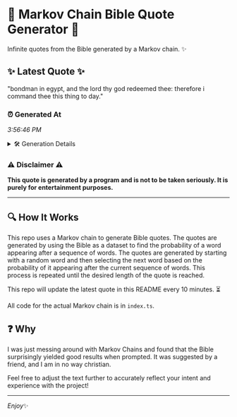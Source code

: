 # 📖 Markov Chain Bible Quote Generator 📖

Infinite quotes from the Bible generated by a Markov chain. ✨

## ✨ Latest Quote ✨
"bondman in egypt, and the lord thy god redeemed thee: therefore i command thee this thing to day."

### ⏰ Generated At
*3:56:46 PM*

<details>
    <summary>🛠️ Generation Details</summary>
    <p>
        <strong>🌱 Seed:</strong> bondman<br>
        <strong>🔄 Iterations:</strong> 17<br>
        <strong>📜 Context History:</strong><br>[ bondman ]: in<br>[ bondman, in ]: egypt,<br>[ bondman, in, egypt, ]: and<br>[ bondman, in, egypt,, and ]: the<br>[ bondman, in, egypt,, and, the ]: lord<br>[ bondman, in, egypt,, and, the, lord ]: thy<br>[ in, egypt,, and, the, lord, thy ]: god<br>[ egypt,, and, the, lord, thy, god ]: redeemed<br>[ and, the, lord, thy, god, redeemed ]: thee:<br>[ the, lord, thy, god, redeemed, thee: ]: therefore<br>[ lord, thy, god, redeemed, thee:, therefore ]: i<br>[ thy, god, redeemed, thee:, therefore, i ]: command<br>[ god, redeemed, thee:, therefore, i, command ]: thee<br>[ redeemed, thee:, therefore, i, command, thee ]: this<br>[ thee:, therefore, i, command, thee, this ]: thing<br>[ therefore, i, command, thee, this, thing ]: to<br>[ i, command, thee, this, thing, to ]: day.<br>
    </p>
</details>

### ⚠️ Disclaimer ⚠️
**This quote is generated by a program and is not to be taken seriously. It is purely for entertainment purposes.**

---

## 🔍 How It Works

This repo uses a Markov chain to generate Bible quotes. The quotes are generated by using the Bible as a dataset to find the probability of a word appearing after a sequence of words. The quotes are generated by starting with a random word and then selecting the next word based on the probability of it appearing after the current sequence of words. This process is repeated until the desired length of the quote is reached.

This repo will update the latest quote in this README every 10 minutes. ⏳

All code for the actual Markov chain is in `index.ts`.

## ❓ Why

I was just messing around with Markov Chains and found that the Bible surprisingly yielded good results when prompted. 
It was suggested by a friend, and I am in no way christian.

Feel free to adjust the text further to accurately reflect your intent and experience with the project!

---

*Enjoy*✨
